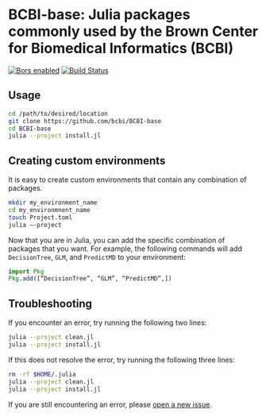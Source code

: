 # BCBI-base: Julia packages commonly used by the Brown Center for Biomedical Informatics (BCBI)

[![Bors enabled](https://bors.tech/images/badge_small.svg)](https://app.bors.tech/repositories/12341)
[![Build Status](https://travis-ci.org/bcbi/BCBI-base.svg?branch=master)](https://travis-ci.org/bcbi/BCBI-base/branches)

## Usage

```bash
cd /path/to/desired/location
git clone https://github.com/bcbi/BCBI-base
cd BCBI-base
julia --project install.jl
```

## Creating custom environments

It is easy to create custom environments that contain any combination of packages.
```bash
mkdir my_environment_name
cd my_environmnent_name
touch Project.toml
julia —-project
```
Now that you are in Julia, you can add the specific combination of packages that you want. For example, the following commands will add `DecisionTree`, `GLM`, and `PredictMD` to your environment:
```julia
import Pkg
Pkg.add([“DecisionTree”, “GLM”, “PredictMD”,])
```

## Troubleshooting

If you encounter an error, try running the following two lines:
```bash
julia --project clean.jl
julia --project install.jl
```

If this does not resolve the error, try running the following three lines:
```bash
rm -rf $HOME/.julia
julia --project clean.jl
julia --project install.jl
```

If you are still encountering an error, please [open a new issue](https://github.com/bcbi/BCBI-base/issues/new).

